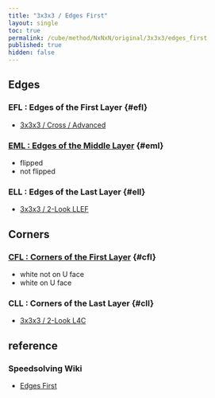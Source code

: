 ```yaml
---
title: "3x3x3 / Edges First"
layout: single
toc: true
permalink: /cube/method/NxNxN/original/3x3x3/edges_first
published: true
hidden: false
---
```


<head>
  <base target="_blank">
</head>



## Edges

### EFL : Edges of the First Layer {#efl}

- [3x3x3 / Cross / Advanced](/cube/method/NxNxN/original/3x3x3/cross/advanced)

### [EML : Edges of the Middle Layer](/cube/method/NxNxN/original/3x3x3/edges_first/eml) {#eml}

- flipped
- not flipped

### ELL : Edges of the Last Layer {#ell}

- [3x3x3 / 2-Look LLEF](/cube/method/NxNxN/original/3x3x3/2_look_llef)



## Corners

### [CFL : Corners of the First Layer](/cube/method/NxNxN/original/3x3x3/edges_first/cfl) {#cfl}

- white not on U face
- white on U face

### CLL : Corners of the Last Layer {#cll}

- [3x3x3 / 2-Look L4C](/cube/method/NxNxN/original/3x3x3/2_look_l4c)



## reference

### Speedsolving Wiki

- [Edges First](https://www.speedsolving.com/wiki/index.php/Edges_First)

